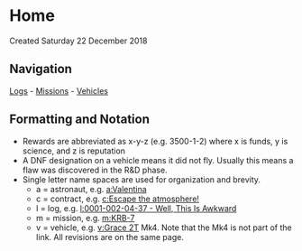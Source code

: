 # Home
Created Saturday 22 December 2018

Navigation
----------
[Logs](./l.markdown) - [Missions](./m.markdown) - [Vehicles](./v.markdown)

Formatting and Notation
-----------------------

* Rewards are abbreviated as x-y-z (e.g. 3500-1-2) where x is funds, y is science, and z is reputation
* A DNF designation on a vehicle means it did not fly. Usually this means a flaw was discovered in the R&D phase.
* Single letter name spaces are used for organization and brevity.
	* a = astronaut, e.g. [a:Valentina](./a/Valentina.markdown)
	* c = contract, e.g. [c:Escape the atmosphere!](./c/Escape_the_atmosphere!.markdown)
	* l = log, e.g. [l:0001-002-04-37 - Well, This Is Awkward](./l/0001-002-04-37_-_Well,_This_Is_Awkward.markdown)
	* m = mission, e.g. [m:KRB-7](./m/KRB-7.markdown)
	* v = vehicle, e.g. [v:Grace 2T](./v/Grace_2T.markdown) Mk4. Note that the Mk4 is not part of the link. All revisions are on the same page.




